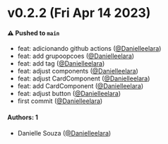 # v0.2.2 (Fri Apr 14 2023)

#### ⚠️ Pushed to `main`

- feat: adicionando github actions ([@Danielleelara](https://github.com/Danielleelara))
- feat: add grupoopcoes ([@Danielleelara](https://github.com/Danielleelara))
- feat: add tag ([@Danielleelara](https://github.com/Danielleelara))
- feat: adjust components ([@Danielleelara](https://github.com/Danielleelara))
- feat: adjust CardComponent ([@Danielleelara](https://github.com/Danielleelara))
- feat: add CardComponent ([@Danielleelara](https://github.com/Danielleelara))
- feat: adjust button ([@Danielleelara](https://github.com/Danielleelara))
- first commit ([@Danielleelara](https://github.com/Danielleelara))

#### Authors: 1

- Danielle Souza  ([@Danielleelara](https://github.com/Danielleelara))

